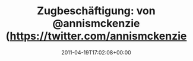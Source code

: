 ---
retweeted: false
source: <a href="http://twitter.com/#!/download/ipad" rel="nofollow">Twitter for iPad</a>
entities:
  hashtags: []
  symbols: []
  user_mentions:
  - name: Daniel Lohse
    screen_name: annismckenzie
    indices:
    - '22'
    - '36'
    id_str: '8489592'
    id: '8489592'
  urls: []
display_text_range:
- '0'
- '76'
favorite_count: '0'
id_str: '60387719305625600'
truncated: false
retweet_count: '0'
id: '60387719305625600'
created_at: Tue Apr 19 17:02:08 +0000 2011
favorited: false
full_text: 'Zugbeschäftigung: von [@annismckenzie](https://twitter.com/annismckenzie)
  versteckte Sproutcore Ostereier suchen.'
lang: de
tags:
- pesos/twitter
date: '2011-04-19T17:02:08+00:00'
src: https://twitter.com/bascht/status/60387719305625600
original_url: https://twitter.com/bascht/status/60387719305625600
type: twitter_tweet
text: 'Zugbeschäftigung: von [@annismckenzie](https://twitter.com/annismckenzie) versteckte
  Sproutcore Ostereier suchen.'
title: 'Zugbeschäftigung: von @annismckenzie (https://twitter.com/annismckenzie'

---